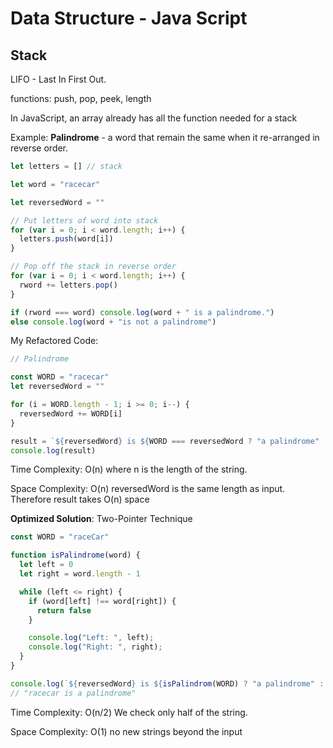 # Data Structure - Java Script

## Stack

LIFO - Last In First Out.

functions: push, pop, peek, length

In JavaScript, an array already has all the function needed for a  stack

Example:
**Palindrome** - a word that remain the same when it re-arranged in reverse order.

```js
let letters = [] // stack

let word = "racecar"

let reversedWord = ""

// Put letters of word into stack
for (var i = 0; i < word.length; i++) {
  letters.push(word[i])
}

// Pop off the stack in reverse order
for (var i = 0; i < word.length; i++) {
  rword += letters.pop()
}

if (rword === word) console.log(word + " is a palindrome.")
else console.log(word + "is not a palindrome")

```

My Refactored Code:

```js
// Palindrome

const WORD = "racecar"
let reversedWord = ""

for (i = WORD.length - 1; i >= 0; i--) {
  reversedWord += WORD[i]
}

result = `${reversedWord} is ${WORD === reversedWord ? "a palindrome" : "not a palindrome"}`
console.log(result)
```

Time Complexity: O(n)
where n is the length of the string.

Space Complexity: O(n)
reversedWord is the same length as input. Therefore result takes O(n) space

**Optimized Solution**: Two-Pointer Technique

```js
const WORD = "raceCar"

function isPalindrome(word) {
  let left = 0
  let right = word.length - 1

  while (left <= right) {
    if (word[left] !== word[right]) {
      return false
    }

    console.log("Left: ", left);
    console.log("Right: ", right);
  }
}

console.log(`${reversedWord} is ${isPalindrom(WORD) ? "a palindrome" : "not a palindrome"}`)
// "racecar is a palindrome"
```

Time Complexity: O(n/2)
We check only half of the string.

Space Complexity: O(1)
no new strings beyond the input